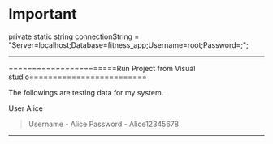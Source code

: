 
# Important

 private static string connectionString = "Server=localhost;Database=fitness_app;Username=root;Password=;";
 

_________________________________________________________________________________________


=======================Run Project from Visual studio=========================

The followings are testing data for my system.

User
Alice

> Username      -	Alice
> Password      -	Alice12345678

___________________________________________________________________________________

